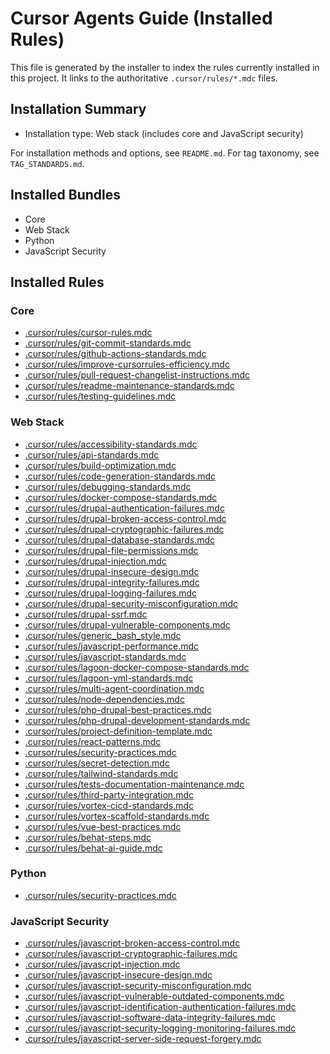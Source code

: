 # Cursor Agents Guide (Installed Rules)

This file is generated by the installer to index the rules currently installed in this project. It links to the authoritative `.cursor/rules/*.mdc` files.

## Installation Summary
- Installation type: Web stack (includes core and JavaScript security)

For installation methods and options, see `README.md`. For tag taxonomy, see `TAG_STANDARDS.md`.

## Installed Bundles
- Core
- Web Stack
- Python
- JavaScript Security

## Installed Rules
### Core
- [.cursor/rules/cursor-rules.mdc](.cursor/rules/cursor-rules.mdc)
- [.cursor/rules/git-commit-standards.mdc](.cursor/rules/git-commit-standards.mdc)
- [.cursor/rules/github-actions-standards.mdc](.cursor/rules/github-actions-standards.mdc)
- [.cursor/rules/improve-cursorrules-efficiency.mdc](.cursor/rules/improve-cursorrules-efficiency.mdc)
- [.cursor/rules/pull-request-changelist-instructions.mdc](.cursor/rules/pull-request-changelist-instructions.mdc)
- [.cursor/rules/readme-maintenance-standards.mdc](.cursor/rules/readme-maintenance-standards.mdc)
- [.cursor/rules/testing-guidelines.mdc](.cursor/rules/testing-guidelines.mdc)

### Web Stack
- [.cursor/rules/accessibility-standards.mdc](.cursor/rules/accessibility-standards.mdc)
- [.cursor/rules/api-standards.mdc](.cursor/rules/api-standards.mdc)
- [.cursor/rules/build-optimization.mdc](.cursor/rules/build-optimization.mdc)
- [.cursor/rules/code-generation-standards.mdc](.cursor/rules/code-generation-standards.mdc)
- [.cursor/rules/debugging-standards.mdc](.cursor/rules/debugging-standards.mdc)
- [.cursor/rules/docker-compose-standards.mdc](.cursor/rules/docker-compose-standards.mdc)
- [.cursor/rules/drupal-authentication-failures.mdc](.cursor/rules/drupal-authentication-failures.mdc)
- [.cursor/rules/drupal-broken-access-control.mdc](.cursor/rules/drupal-broken-access-control.mdc)
- [.cursor/rules/drupal-cryptographic-failures.mdc](.cursor/rules/drupal-cryptographic-failures.mdc)
- [.cursor/rules/drupal-database-standards.mdc](.cursor/rules/drupal-database-standards.mdc)
- [.cursor/rules/drupal-file-permissions.mdc](.cursor/rules/drupal-file-permissions.mdc)
- [.cursor/rules/drupal-injection.mdc](.cursor/rules/drupal-injection.mdc)
- [.cursor/rules/drupal-insecure-design.mdc](.cursor/rules/drupal-insecure-design.mdc)
- [.cursor/rules/drupal-integrity-failures.mdc](.cursor/rules/drupal-integrity-failures.mdc)
- [.cursor/rules/drupal-logging-failures.mdc](.cursor/rules/drupal-logging-failures.mdc)
- [.cursor/rules/drupal-security-misconfiguration.mdc](.cursor/rules/drupal-security-misconfiguration.mdc)
- [.cursor/rules/drupal-ssrf.mdc](.cursor/rules/drupal-ssrf.mdc)
- [.cursor/rules/drupal-vulnerable-components.mdc](.cursor/rules/drupal-vulnerable-components.mdc)
- [.cursor/rules/generic_bash_style.mdc](.cursor/rules/generic_bash_style.mdc)
- [.cursor/rules/javascript-performance.mdc](.cursor/rules/javascript-performance.mdc)
- [.cursor/rules/javascript-standards.mdc](.cursor/rules/javascript-standards.mdc)
- [.cursor/rules/lagoon-docker-compose-standards.mdc](.cursor/rules/lagoon-docker-compose-standards.mdc)
- [.cursor/rules/lagoon-yml-standards.mdc](.cursor/rules/lagoon-yml-standards.mdc)
- [.cursor/rules/multi-agent-coordination.mdc](.cursor/rules/multi-agent-coordination.mdc)
- [.cursor/rules/node-dependencies.mdc](.cursor/rules/node-dependencies.mdc)
- [.cursor/rules/php-drupal-best-practices.mdc](.cursor/rules/php-drupal-best-practices.mdc)
- [.cursor/rules/php-drupal-development-standards.mdc](.cursor/rules/php-drupal-development-standards.mdc)
- [.cursor/rules/project-definition-template.mdc](.cursor/rules/project-definition-template.mdc)
- [.cursor/rules/react-patterns.mdc](.cursor/rules/react-patterns.mdc)
- [.cursor/rules/security-practices.mdc](.cursor/rules/security-practices.mdc)
- [.cursor/rules/secret-detection.mdc](.cursor/rules/secret-detection.mdc)
- [.cursor/rules/tailwind-standards.mdc](.cursor/rules/tailwind-standards.mdc)
- [.cursor/rules/tests-documentation-maintenance.mdc](.cursor/rules/tests-documentation-maintenance.mdc)
- [.cursor/rules/third-party-integration.mdc](.cursor/rules/third-party-integration.mdc)
- [.cursor/rules/vortex-cicd-standards.mdc](.cursor/rules/vortex-cicd-standards.mdc)
- [.cursor/rules/vortex-scaffold-standards.mdc](.cursor/rules/vortex-scaffold-standards.mdc)
- [.cursor/rules/vue-best-practices.mdc](.cursor/rules/vue-best-practices.mdc)
- [.cursor/rules/behat-steps.mdc](.cursor/rules/behat-steps.mdc)
- [.cursor/rules/behat-ai-guide.mdc](.cursor/rules/behat-ai-guide.mdc)

### Python
- [.cursor/rules/security-practices.mdc](.cursor/rules/security-practices.mdc)

### JavaScript Security
- [.cursor/rules/javascript-broken-access-control.mdc](.cursor/rules/javascript-broken-access-control.mdc)
- [.cursor/rules/javascript-cryptographic-failures.mdc](.cursor/rules/javascript-cryptographic-failures.mdc)
- [.cursor/rules/javascript-injection.mdc](.cursor/rules/javascript-injection.mdc)
- [.cursor/rules/javascript-insecure-design.mdc](.cursor/rules/javascript-insecure-design.mdc)
- [.cursor/rules/javascript-security-misconfiguration.mdc](.cursor/rules/javascript-security-misconfiguration.mdc)
- [.cursor/rules/javascript-vulnerable-outdated-components.mdc](.cursor/rules/javascript-vulnerable-outdated-components.mdc)
- [.cursor/rules/javascript-identification-authentication-failures.mdc](.cursor/rules/javascript-identification-authentication-failures.mdc)
- [.cursor/rules/javascript-software-data-integrity-failures.mdc](.cursor/rules/javascript-software-data-integrity-failures.mdc)
- [.cursor/rules/javascript-security-logging-monitoring-failures.mdc](.cursor/rules/javascript-security-logging-monitoring-failures.mdc)
- [.cursor/rules/javascript-server-side-request-forgery.mdc](.cursor/rules/javascript-server-side-request-forgery.mdc)

